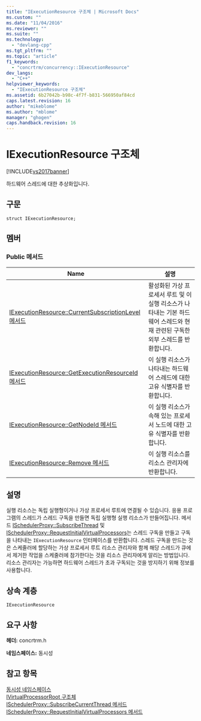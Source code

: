 ```yaml
---
title: "IExecutionResource 구조체 | Microsoft Docs"
ms.custom: ""
ms.date: "11/04/2016"
ms.reviewer: ""
ms.suite: ""
ms.technology: 
  - "devlang-cpp"
ms.tgt_pltfrm: ""
ms.topic: "article"
f1_keywords: 
  - "concrtrm/concurrency::IExecutionResource"
dev_langs: 
  - "C++"
helpviewer_keywords: 
  - "IExecutionResource 구조체"
ms.assetid: 6b27042b-b98c-4f7f-b831-566950af84cd
caps.latest.revision: 16
author: "mikeblome"
ms.author: "mblome"
manager: "ghogen"
caps.handback.revision: 16
---
```

# IExecutionResource 구조체
[!INCLUDE[vs2017banner](../../../assembler/inline/includes/vs2017banner.md)]

하드웨어 스레드에 대한 추상화입니다.  
  
## 구문  
  
```  
struct IExecutionResource;  
```  
  
## 멤버  
  
### Public 메서드  
  
|Name|설명|  
|----------|--------|  
|[IExecutionResource::CurrentSubscriptionLevel 메서드](../Topic/IExecutionResource::CurrentSubscriptionLevel%20Method.md)|활성화된 가상 프로세서 루트 및 이 실행 리소스가 나타내는 기본 하드웨어 스레드와 현재 관련된 구독한 외부 스레드를 반환합니다.|  
|[IExecutionResource::GetExecutionResourceId 메서드](../Topic/IExecutionResource::GetExecutionResourceId%20Method.md)|이 실행 리소스가 나타내는 하드웨어 스레드에 대한 고유 식별자를 반환합니다.|  
|[IExecutionResource::GetNodeId 메서드](../Topic/IExecutionResource::GetNodeId%20Method.md)|이 실행 리소스가 속해 있는 프로세서 노드에 대한 고유 식별자를 반환합니다.|  
|[IExecutionResource::Remove 메서드](../Topic/IExecutionResource::Remove%20Method.md)|이 실행 리소스를 리소스 관리자에 반환합니다.|  
  
## 설명  
 실행 리소스는 독립 실행형이거나 가상 프로세서 루트에 연결될 수 있습니다.  응용 프로그램의 스레드가 스레드 구독을 만들면 독립 실행형 실행 리소스가 만들어집니다.  메서드 [ISchedulerProxy::SubscribeThread](../Topic/ISchedulerProxy::SubscribeCurrentThread%20Method.md) 및 [ISchedulerProxy::RequestInitialVirtualProcessors](../Topic/ISchedulerProxy::RequestInitialVirtualProcessors%20Method.md)는 스레드 구독을 만들고 구독을 나타내는 `IExecutionResource` 인터페이스를 반환합니다.  스레드 구독을 만드는 것은 스케줄러에 할당하는 가상 프로세서 루트 리소스 관리자와 함께 해당 스레드가 큐에서 제거한 작업을 스케줄러에 참가한다는 것을 리소스 관리자에게 알리는 방법입니다.  리소스 관리자는 가능하면 하드웨어 스레드가 초과 구독되는 것을 방지하기 위해 정보를 사용합니다.  
  
## 상속 계층  
 `IExecutionResource`  
  
## 요구 사항  
 **헤더:** concrtrm.h  
  
 **네임스페이스:** 동시성  
  
## 참고 항목  
 [동시성 네임스페이스](../../../parallel/concrt/reference/concurrency-namespace.md)   
 [IVirtualProcessorRoot 구조체](../../../parallel/concrt/reference/ivirtualprocessorroot-structure.md)   
 [ISchedulerProxy::SubscribeCurrentThread 메서드](../Topic/ISchedulerProxy::SubscribeCurrentThread%20Method.md)   
 [ISchedulerProxy::RequestInitialVirtualProcessors 메서드](../Topic/ISchedulerProxy::RequestInitialVirtualProcessors%20Method.md)